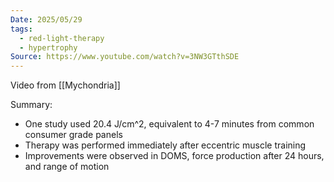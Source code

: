 ```yaml
---
Date: 2025/05/29
tags:
  - red-light-therapy
  - hypertrophy
Source: https://www.youtube.com/watch?v=3NW3GTthSDE
---
```

Video from [[Mychondria]]

Summary:
* One study used 20.4 J/cm^2, equivalent to 4-7 minutes from common consumer grade panels
* Therapy was performed immediately after eccentric muscle training
* Improvements were observed in DOMS, force production after 24 hours, and range of motion